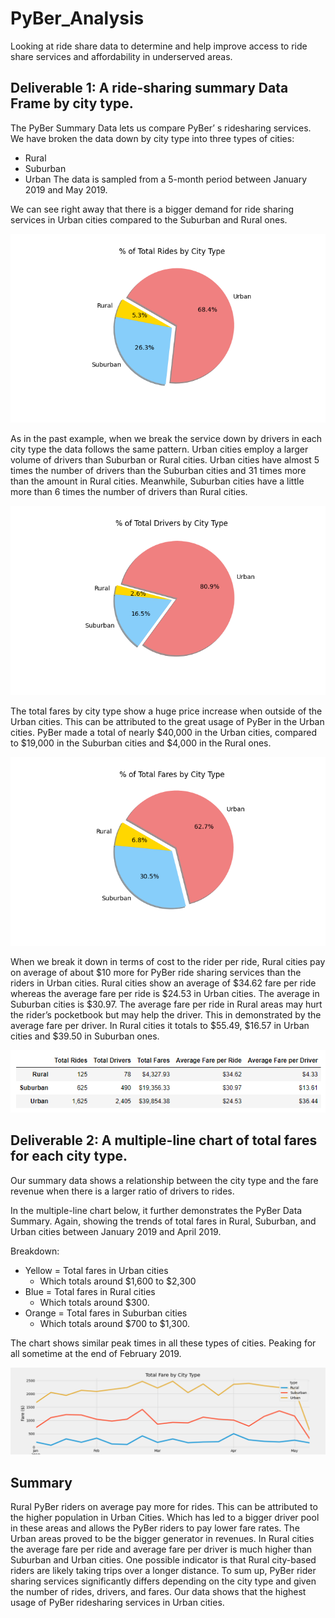# PyBer_Analysis
Looking at ride share data to determine and help improve access to ride share services and affordability in underserved areas.

## Deliverable 1: A ride-sharing summary Data Frame by city type.
The PyBer Summary Data lets us compare PyBer’ s ridesharing services. 
We have broken the data down by city type into three types of cities:
* Rural
* Suburban
* Urban
The data is sampled from a 5-month period between January 2019 and May 2019.

We can see right away that there is a bigger demand for ride sharing services in Urban cities compared to the Suburban and Rural ones.

![% of Total Rides by City Type](Analysis/Fig6.png)


As in the past example, when we break the service down by drivers in each city type the data follows the same pattern. Urban cities employ a larger volume of  drivers than Suburban or Rural cities. 
Urban cities have almost 5 times the number of drivers than the Suburban cities and 31 times more than the amount in Rural cities. Meanwhile, Suburban cities have a little more than 6 times the number of drivers than Rural cities.

![% of Total Drivers by City Type](Analysis/Fig7.png)

The total fares by city type show a huge price increase when outside of the Urban cities. This can be attributed to the great usage of PyBer in the Urban cities. PyBer made a total of nearly $40,000 in the Urban cities, compared to $19,000 in the Suburban cities and $4,000 in the Rural ones. 

![% of Total Fares by City Type](Analysis/Fig5.png)

When we break it down in terms of cost to the rider per ride, Rural cities pay on average of about $10 more for PyBer ride sharing services than the riders in Urban cities. Rural cities show an average of $34.62 fare per ride whereas the average fare per ride is $24.53 in Urban cities. The average in Suburban cities is $30.97. The average fare per ride in Rural areas may hurt the rider’s pocketbook but may help the driver. This in demonstrated by the average fare per driver. In Rural cities it totals to $55.49, $16.57 in Urban cities and $39.50 in Suburban ones.

![Data Summary](Analysis/Fig8.png)

## Deliverable 2: A multiple-line chart of total fares for each city type.

Our summary data shows a relationship between the city type and the fare revenue when there is a larger ratio of drivers to rides.

In the multiple-line chart below, it further demonstrates the PyBer Data Summary. Again, showing the trends of total fares in Rural, Suburban, and Urban cities between January 2019 and April 2019.

Breakdown:
* Yellow = Total fares in Urban cities
  * Which totals around $1,600 to $2,300
* Blue =  Total fares in Rural cities 
  * Which totals around $300. 
* Orange = Total fares in Suburban cities 
  * Which totals around $700 to $1,300. 
 
 
The chart shows similar peak times in all these types of cities. Peaking for all sometime at the end of February 2019.


![PyBer_Summary](Analysis/Pyber_fare_summary.png)


## Summary
Rural PyBer riders on average pay more for rides. This can be attributed to the higher population in Urban Cities. Which has led to a bigger driver pool in these areas and allows the PyBer riders to pay lower fare rates. The Urban areas proved to be the bigger generator in revenues. In Rural cities the average fare per ride and average fare per driver is much higher than Suburban and Urban cities. One possible indicator is that Rural city-based riders are likely taking trips over a longer distance. To sum up, PyBer rider sharing services significantly differs depending on the city type and given the number of rides, drivers, and fares. Our data shows that the highest usage of PyBer ridesharing services in Urban cities.
